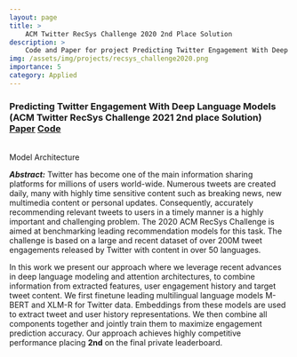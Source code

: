 ```yaml
---
layout: page
title: >
    ACM Twitter RecSys Challenge 2020 2nd Place Solution
description: >
    Code and Paper for project Predicting Twitter Engagement With Deep Language Models (ACM Twitter RecSys Challenge 2020 2nd place Solution)
img: /assets/img/projects/recsys_challenge2020.png
importance: 5
category: Applied
---
```


### Predicting Twitter Engagement With Deep Language Models (ACM **Twitter** RecSys Challenge 2021 **2nd** place Solution) [Paper](/assets/pdf/recsys2020_challenge.pdf) [Code](https://github.com/layer6ai-labs/RecSys2020)

<br />

<div class="row">
    <div class="col-sm mt-3 mt-md-0">
        <img class="img-fluid rounded z-depth-1" src="{{ '/assets/img/projects/recsys_challenge2020.png' | relative_url }}" alt="" title="Model Architecture"/>
    </div>
</div>
<div class="caption">
    Model Architecture
</div>

***Abstract:*** Twitter has become one of the main information sharing platforms for millions of users world-wide. Numerous tweets are created daily, many with highly time sensitive content such as breaking news,
new multimedia content or personal updates. Consequently, accurately recommending relevant tweets to users in a timely manner is a highly important and challenging problem. The 2020 ACM RecSys Challenge is aimed at benchmarking leading recommendation models for this task. The challenge is based on a large and recent dataset of over 200M tweet engagements released by Twitter with content in over 50 languages. 

In this work we present our approach where we leverage recent advances in deep language modeling and attention architectures, to combine information from extracted features, user engagement history and target tweet content. We first finetune leading multilingual language models M-BERT and XLM-R for Twitter data. Embeddings from these models are used to extract tweet and user history representations. We then combine all components together and jointly train them to maximize engagement prediction accuracy. Our approach achieves highly competitive performance placing **2nd** on the final private leaderboard.